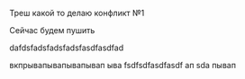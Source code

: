 Треш какой то делаю конфликт №1

Сейчас будем пушить 

dafdsfadsfadsfadsfasdfasdfad
 
 вкпрывапывапывапывап
 ыва
 fsdfsdfasdfasdf
 ап
 sda
 пывап